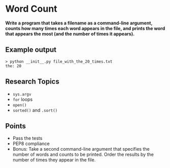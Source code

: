 Word Count
==========

**Write a program that takes a filename as a command-line argument, counts how many 
times each word appears in the file, and prints the word that appears the most (and 
the number of times it appears).**

Example output
--------------

```batch
> python __init__.py file_with_the_20_times.txt
the: 20
```

Research Topics
---------------
* `sys.argv`
* `for` loops
* `open()`
* `sorted()` and `.sort()`

Points
------

* Pass the tests
* PEP8 compliance
* Bonus: Take a second command-line argument that specifies the number of words and 
counts to be printed. Order the results by the number of times they appear in the file.